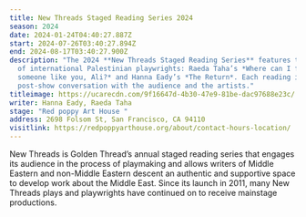 ```yaml
---
title: New Threads Staged Reading Series 2024
season: 2024
date: 2024-01-24T04:40:27.887Z
start: 2024-07-26T03:40:27.894Z
end: 2024-08-17T03:40:27.900Z
description: "The 2024 **New Threads Staged Reading Series** features the work
  of international Palestinian playwrights: Raeda Taha’s *Where can I find
  someone like you, Ali?* and Hanna Eady’s *The Return*. Each reading includes a
  post-show conversation with the audience and the artists."
titleimage: https://ucarecdn.com/9f16647d-4b30-47e9-81be-dac97688e23c/
writer: Hanna Eady, Raeda Taha
stage: "Red poppy Art House "
address: 2698 Folsom St, San Francisco, CA 94110
visitlink: https://redpoppyarthouse.org/about/contact-hours-location/
---
```

New Threads is Golden Thread’s annual staged reading series that engages its audience in the process of playmaking and allows writers of Middle Eastern and non-Middle Eastern descent an authentic and supportive space to develop work about the Middle East. Since its launch in 2011, many New Threads plays and playwrights have continued on to receive mainstage productions.